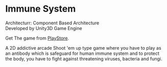 # Immune System

Architecturr: Component Based Architecture
<br>Developed by Unity3D Game Engine</br>

Get The game from  [PlayStore](https://play.google.com/store/apps/details?id=com.AshToy.ImmuneSystem).

A 2D addictive arcade Shoot 'em up type game where you have to play as an antibody which is safeguard for human immune system and to protect the body, you have to fight against threatening viruses, bacteria and fungi.
